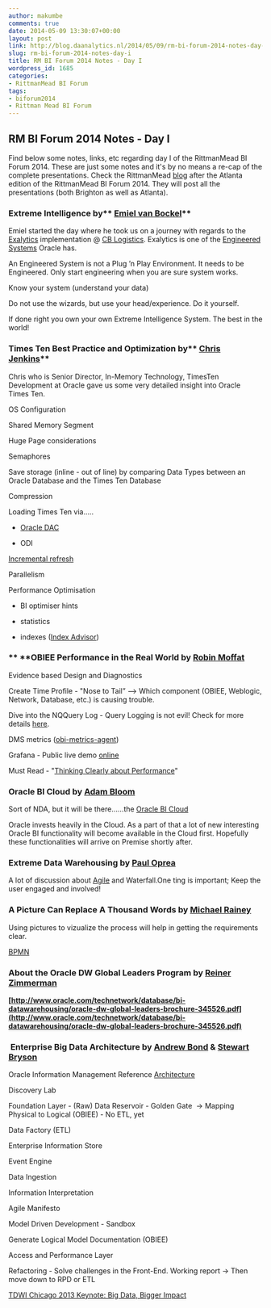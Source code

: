 ```yaml
---
author: makumbe
comments: true
date: 2014-05-09 13:30:07+00:00
layout: post
link: http://blog.daanalytics.nl/2014/05/09/rm-bi-forum-2014-notes-day-i/
slug: rm-bi-forum-2014-notes-day-i
title: RM BI Forum 2014 Notes - Day I
wordpress_id: 1685
categories:
- RittmanMead BI Forum
tags:
- biforum2014
- Rittman Mead BI Forum
---
```


## RM BI Forum 2014 Notes - Day I


Find below some notes, links, etc regarding day I of the RittmanMead BI Forum 2014. These are just some notes and it's by no means a re-cap of the complete presentations. Check the RittmanMead [blog](http://www.rittmanmead.com/blog/) after the Atlanta edition of the RittmanMead BI Forum 2014. They will post all the presentations (both Brighton as well as Atlanta).


### **Extreme Intelligence by**** [Emiel van Bockel](https://twitter.com/bifacts)**


Emiel started the day where he took us on a journey with regards to the [Exalytics](http://www.oracle.com/us/solutions/ent-performance-bi/business-intelligence/exalytics-bi-machine/overview/index.html) implementation @ [CB Logistics](http://www.cb-logistics.nl/eng/home/). Exalytics is one of the [Engineered Systems](http://www.oracle.com/us/products/engineered-systems/index.html) Oracle has.

An Engineered System is not a Plug ’n Play Environment. It needs to be Engineered. Only start engineering when you are sure system works.

Know your system (understand your data)

Do not use the wizards, but use your head/experience. Do it yourself.

If done right you own your own Extreme Intelligence System. The best in the world!


### **Times Ten Best Practice and Optimization by**** [Chris Jenkins](http://uk.linkedin.com/in/chrisdjenkins)**


Chris who is Senior Director, In-Memory Technology, TimesTen Development at Oracle gave us some very detailed insight into Oracle Times Ten.

OS Configuration

Shared Memory Segment

Huge Page considerations

Semaphores

Save storage (inline - out of line) by comparing Data Types between an Oracle Database and the Times Ten Database

Compression

Loading Times Ten via.....



	
  * [Oracle DAC](http://docs.oracle.com/cd/E36909_01/fusionapps.1111/e14849/timesten.htm)

	
  * ODI


[Incremental refresh](http://www.rittmanmead.com/2013/01/incremental-refresh-exalytics-aggregates-using-timesten/)

Parallelism

Performance Optimisation



	
  * BI optimiser hints

	
  * statistics

	
  * indexes ([Index Advisor](http://download.oracle.com/otn_hosted_doc/timesten/1122/quickstart/html/admin/index_advisor.html))




### ** ****OBIEE Performance in the Real World by [Robin Moffat](https://twitter.com/rmoff)**


Evidence based Design and Diagnostics

Create Time Profile - "Nose to Tail” —> Which component (OBIEE, Weblogic, Network, Database, etc.) is causing trouble.

Dive into the NQQuery Log - Query Logging is not evil! Check for more details [here](http://www.rittmanmead.com/2012/05/obiee-performance-tuning-myth-bi-server-logging/).

DMS metrics ([obi-metrics-agent](http://www.rittmanmead.com/2014/03/introducing-obi-metrics-agent-an-open-source-obiee-metrics-collector/))

Grafana - Public live demo [online](http://play.grafana.org/)

Must Read - "[Thinking Clearly about Performance](http://carymillsap.blogspot.co.uk/2010/02/thinking-clearly-about-performance.html)"


### **Oracle BI Cloud by [Adam Bloom](http://obibb.wordpress.com/wp-admin/uk.linkedin.com/pub/adam-bloom/1/55/696)**


Sort of NDA, but it will be there……the [Oracle BI Cloud](https://cloud.oracle.com/business_intelligence)

Oracle invests heavily in the Cloud. As a part of that a lot of new interesting Oracle BI functionality will become available in the Cloud first. Hopefully these functionalities will arrive on Premise shortly after.


### **Extreme Data Warehousing by [Paul Oprea](https://twitter.com/paul_oprea)**


A lot of discussion about [Agile](http://agilemanifesto.org/) and Waterfall.One ting is important; Keep the user engaged and involved!


### **A Picture Can Replace A Thousand Words by [Michael Rainey](https://twitter.com/mRainey)**


Using pictures to vizualize the process will help in getting the requirements clear.

[BPMN](http://www.bpmn.org)


### **About the Oracle DW Global Leaders Program by [Reiner Zimmerman](https://www.linkedin.com/pub/reiner-zimmermann/2/33b/32a)**


**[http://www.oracle.com/technetwork/database/bi-datawarehousing/oracle-dw-global-leaders-brochure-345526.pdf](http://www.oracle.com/technetwork/database/bi-datawarehousing/oracle-dw-global-leaders-brochure-345526.pdf)**


###  **Enterprise Big Data Architecture by [Andrew Bond](https://www.linkedin.com/pub/andrew-bond/3/693/4a2) & [Stewart Bryson](http://www.rittmanmead.com/author/stewart-bryson/)**


Oracle Information Management Reference [Architecture](http://www.oracle.com/technetwork/topics/entarch/articles/info-mgmt-big-data-ref-arch-1902853.pdf)

Discovery Lab

Foundation Layer - (Raw) Data Reservoir - Golden Gate  -> Mapping Physical to Logical (OBIEE) - No ETL, yet

Data Factory (ETL)

Enterprise Information Store

Event Engine

Data Ingestion

Information Interpretation

Agile Manifesto

Model Driven Development - Sandbox

Generate Logical Model Documentation (OBIEE)

Access and Performance Layer

Refactoring - Solve challenges in the Front-End. Working report -> Then move down to RPD or ETL

[TDWI Chicago 2013 Keynote: Big Data, Bigger Impact](https://www.youtube.com/watch?v=xKrw2TKfj4w)

